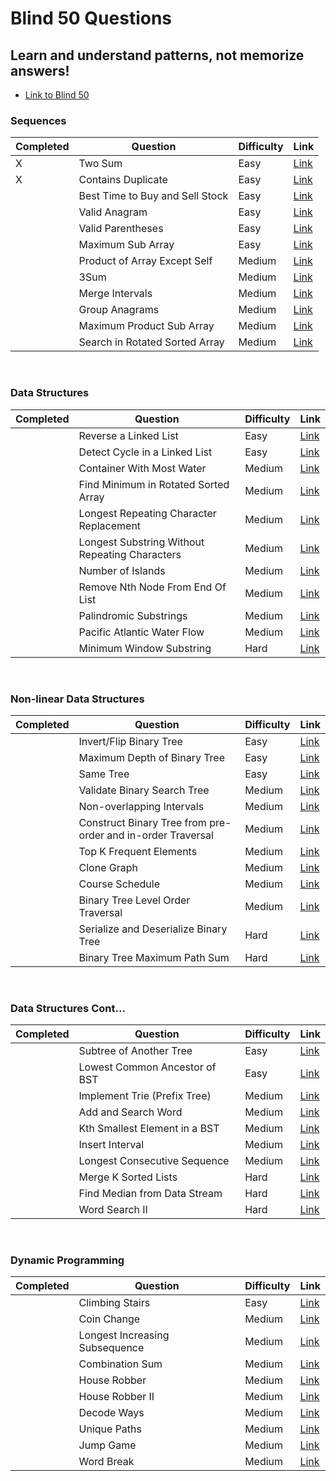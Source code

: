 # Blind 50 Questions

## Learn and understand patterns, not memorize answers!

- [Link to Blind 50](https://www.techinterviewhandbook.org/best-practice-questions)

### Sequences

| Completed  | Question  | Difficulty  | Link  |
|---|---|---|---|
| X  | Two Sum  | Easy  | [Link](https://leetcode.com/problems/two-sum/)  |
| X  | Contains Duplicate  | Easy  | [Link](https://leetcode.com/problems/contains-duplicate/)  |
|   | Best Time to Buy and Sell Stock  | Easy  | [Link](https://leetcode.com/problems/best-time-to-buy-and-sell-stock/)  |
|   | Valid Anagram  | Easy  | [Link](https://leetcode.com/problems/valid-anagram/)  |
|   | Valid Parentheses  | Easy  | [Link](https://leetcode.com/problems/valid-parentheses/)  |
|   | Maximum Sub Array  | Easy  | [Link](https://leetcode.com/problems/maximum-subarray/)  |
|   | Product of Array Except Self  | Medium  | [Link](https://leetcode.com/problems/product-of-array-except-self/)  |
|   | 3Sum  | Medium  | [Link](https://leetcode.com/problems/3sum/)  |
|   | Merge Intervals  | Medium  | [Link](https://leetcode.com/problems/merge-intervals/)  |
|   | Group Anagrams  | Medium  | [Link](https://leetcode.com/problems/group-anagrams/)  |
|   | Maximum Product Sub Array  | Medium  | [Link](https://leetcode.com/problems/maximum-product-subarray/)  |
|   | Search in Rotated Sorted Array  | Medium  | [Link](https://leetcode.com/problems/search-in-rotated-sorted-array/)  |
<br>

### Data Structures

| Completed  | Question  | Difficulty  | Link  |
|---|---|---|---|
|   | Reverse a Linked List  | Easy  | [Link](https://leetcode.com/problems/reverse-linked-list/)  |
|   | Detect Cycle in a Linked List  | Easy  | [Link](https://leetcode.com/problems/linked-list-cycle/)  |
|   | Container With Most Water  | Medium  | [Link](https://leetcode.com/problems/container-with-most-water/)  |
|   | Find Minimum in Rotated Sorted Array  | Medium  | [Link](https://leetcode.com/problems/find-minimum-in-rotated-sorted-array/)  |
|   | Longest Repeating Character Replacement  | Medium  | [Link](https://leetcode.com/problems/longest-repeating-character-replacement/)  |
|   | Longest Substring Without Repeating Characters  | Medium  | [Link](https://leetcode.com/problems/longest-substring-without-repeating-characters/)  |
|   | Number of Islands  | Medium  | [Link](https://leetcode.com/problems/number-of-islands/)  |
|   | Remove Nth Node From End Of List  | Medium  | [Link](https://leetcode.com/problems/remove-nth-node-from-end-of-list/)  |
|   | Palindromic Substrings  | Medium  | [Link](https://leetcode.com/problems/palindromic-substrings/)  |
|   | Pacific Atlantic Water Flow  | Medium  | [Link](https://leetcode.com/problems/pacific-atlantic-water-flow/)  |
|   | Minimum Window Substring  | Hard  | [Link](https://leetcode.com/problems/minimum-window-substring/)  |
<br>

### Non-linear Data Structures

| Completed  | Question  | Difficulty  | Link  |
|---|---|---|---|
|   | Invert/Flip Binary Tree  | Easy  | [Link](https://leetcode.com/problems/invert-binary-tree/)  |
|   | Maximum Depth of Binary Tree  | Easy  | [Link](https://leetcode.com/problems/maximum-depth-of-binary-tree/)  |
|   | Same Tree  | Easy  | [Link](https://leetcode.com/problems/same-tree/)  |
|   | Validate Binary Search Tree  | Medium  | [Link](https://leetcode.com/problems/validate-binary-search-tree/)  |
|   | Non-overlapping Intervals  | Medium  | [Link](https://leetcode.com/problems/non-overlapping-intervals/)  |
|   | Construct Binary Tree from pre-order and in-order Traversal  | Medium  | [Link](https://leetcode.com/problems/construct-binary-tree-from-preorder-and-inorder-traversal/)  |
|   | Top K Frequent Elements  | Medium  | [Link](https://leetcode.com/problems/top-k-frequent-elements/)  |
|   | Clone Graph  | Medium  | [Link](https://leetcode.com/problems/clone-graph/)  |
|   | Course Schedule  | Medium  | [Link](https://leetcode.com/problems/course-schedule/)  |
|   | Binary Tree Level Order Traversal  | Medium  | [Link](https://leetcode.com/problems/binary-tree-level-order-traversal/)  |
|   | Serialize and Deserialize Binary Tree  | Hard  | [Link](https://leetcode.com/problems/serialize-and-deserialize-binary-tree/)  |
|   | Binary Tree Maximum Path Sum  | Hard  | [Link](https://leetcode.com/problems/binary-tree-maximum-path-sum/)  |
<br>

### Data Structures Cont...

| Completed  | Question  | Difficulty  | Link  |
|---|---|---|---|
|   | Subtree of Another Tree  | Easy  | [Link](https://leetcode.com/problems/subtree-of-another-tree/)  |
|   | Lowest Common Ancestor of BST  | Easy  | [Link](https://leetcode.com/problems/lowest-common-ancestor-of-a-binary-search-tree/)  |
|   | Implement Trie (Prefix Tree)  | Medium  | [Link](https://leetcode.com/problems/implement-trie-prefix-tree/)  |
|   | Add and Search Word  | Medium  | [Link](https://leetcode.com/problems/add-and-search-word-data-structure-design/)  |
|   | Kth Smallest Element in a BST  | Medium  | [Link](https://leetcode.com/problems/kth-smallest-element-in-a-bst/)  |
|   | Insert Interval  | Medium  | [Link](https://leetcode.com/problems/insert-interval/)  |
|   | Longest Consecutive Sequence  | Medium  | [Link](https://leetcode.com/problems/longest-consecutive-sequence/)  |
|   | Merge K Sorted Lists  | Hard  | [Link](https://leetcode.com/problems/merge-k-sorted-lists/)  |
|   | Find Median from Data Stream  | Hard  | [Link](https://leetcode.com/problems/find-median-from-data-stream/)  |
|   | Word Search II  | Hard  | [Link](https://leetcode.com/problems/word-search-ii/)  |
<br>

### Dynamic Programming

| Completed  | Question  | Difficulty  | Link  |
|---|---|---|---|
|   | Climbing Stairs  | Easy  | [Link]()  |
|   | Coin Change  | Medium  | [Link]()  |
|   | Longest Increasing Subsequence  | Medium  | [Link]()  |
|   | Combination Sum  | Medium  | [Link]()  |
|   | House Robber  | Medium  | [Link]()  |
|   | House Robber II  | Medium  | [Link]()  |
|   | Decode Ways  | Medium  | [Link]()  |
|   | Unique Paths  | Medium  | [Link]()  |
|   | Jump Game  | Medium  | [Link]()  |
|   | Word Break  | Medium  | [Link]()  |

